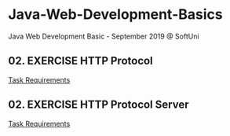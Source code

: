 # Java-Web-Development-Basics
Java Web Development Basic - September 2019 @ SoftUni

## 02. EXERCISE HTTP Protocol  
[Task Requirements](././02_EXERCISE%20_HTTP_protocol/docs/README.md)

## 02. EXERCISE HTTP Protocol Server
[Task Requirements](././02_EXERCISE%20_HTTP_protocol_Server/docs/README.md)

